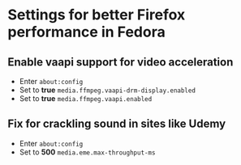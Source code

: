 # Settings for better Firefox performance in Fedora

## Enable vaapi support for video acceleration
* Enter `about:config`
* Set to **true** `media.ffmpeg.vaapi-drm-display.enabled`
* Set to **true** `media.ffmpeg.vaapi.enabled`

## Fix for crackling sound in sites like Udemy
* Enter `about:config`
* Set to **500** `media.eme.max-throughput-ms`
